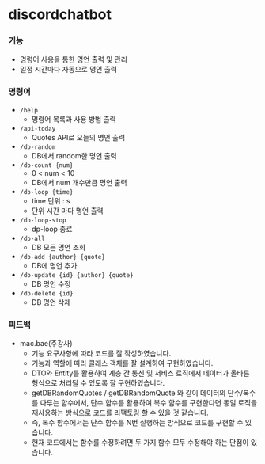 # discordchatbot

### 기능
- 명령어 사용을 통한 명언 출력 및 관리
- 일정 시간마다 자동으로 명언 출력

### 명령어
- `/help`
  - 명령어 목록과 사용 방법 출력
- `/api-today`
  - Quotes API로 오늘의 명언 출력
- `/db-random`
  - DB에서 random한 명언 출력
- `/db-count {num}` 
  - 0 < num < 10
  - DB에서 num 개수만큼 명언 출력
- `/db-loop {time}`
  - time 단위 : s
  - 단위 시간 마다 명언 출력
- `/db-loop-stop`
  - dp-loop 종료
- `/db-all`
  - DB 모든 명언 조회
- `/db-add {author} {quote}`
  - DB에 명언 추가
- `/db-update {id} {author} {quote}`
  - DB 명언 수정
- `/db-delete {id}`
  - DB 명언 삭제

### 피드백
- mac.bae(주강사)
  - 기능 요구사항에 따라 코드를 잘 작성하였습니다.
  - 기능과 역할에 따라 클래스 객체를 잘 설계하여 구현하였습니다.
  - DTO와 Entity를 활용하여 계층 간 통신 및 서비스 로직에서 데이터가 올바른 형식으로 처리될 수 있도록 잘 구현하였습니다.
  - getDBRandomQuotes / getDBRandomQuote 와 같이 데이터의 단수/복수 를 다루는 함수에서, 단수 함수를 활용하여 복수 함수를 구현한다면 동일 로직을 재사용하는 방식으로 코드를 리팩토링 할 수 있을 것 같습니다.
  - 즉, 복수 함수에서는 단수 함수를 N번 실행하는 방식으로 코드를 구현할 수 있습니다. 
  - 현재 코드에서는 함수를 수정하려면 두 가지 함수 모두 수정해야 하는 단점이 있습니다.